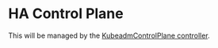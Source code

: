 # HA Control Plane

This will be managed by the [KubeadmControlPlane controller].

[KubeadmControlPlane controller]: https://github.com/kubernetes-sigs/cluster-api/blob/master/docs/proposals/20191017-kubeadm-based-control-plane.md
